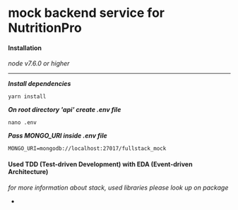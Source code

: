 # mock backend service for NutritionPro

#### Installation
*node v7.6.0 or higher*
___
***Install dependencies***
```
yarn install
```

***On root directory 'api' create .env file***
```
nano .env

```

***Pass MONGO_URI inside .env file***
```
MONGO_URI=mongodb://localhost:27017/fullstack_mock
```





#### Used TDD (Test-driven Development) with EDA (Event-driven Architecture)
*for more information about stack, used libraries please look up on package*


- 

